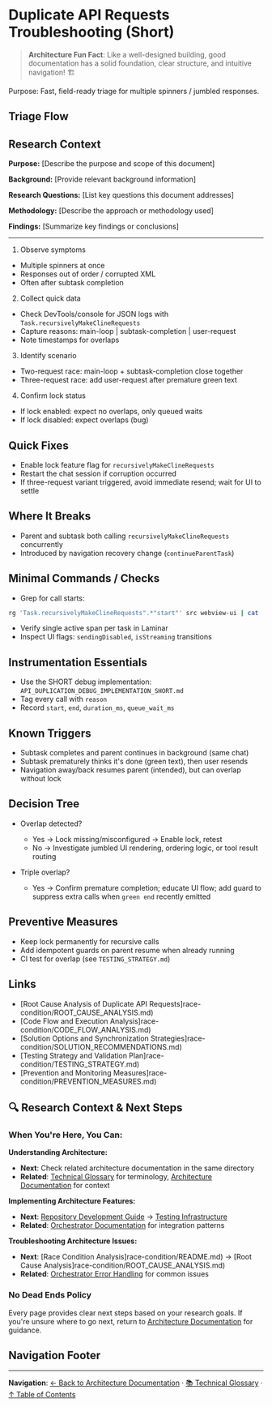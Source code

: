 # Duplicate API Requests Troubleshooting (Short)

> **Architecture Fun Fact**: Like a well-designed building, good documentation has a solid foundation, clear structure, and intuitive navigation! 🏗️

Purpose: Fast, field-ready triage for multiple spinners / jumbled responses.

## Triage Flow

## Research Context

**Purpose:** \[Describe the purpose and scope of this document]

**Background:** \[Provide relevant background information]

**Research Questions:** \[List key questions this document addresses]

**Methodology:** \[Describe the approach or methodology used]

**Findings:** \[Summarize key findings or conclusions]

---

1. Observe symptoms

- Multiple spinners at once
- Responses out of order / corrupted XML
- Often after subtask completion

2. Collect quick data

- Check DevTools/console for JSON logs with `Task.recursivelyMakeClineRequests`
- Capture reasons: main-loop | subtask-completion | user-request
- Note timestamps for overlaps

3. Identify scenario

- Two-request race: main-loop + subtask-completion close together
- Three-request race: add user-request after premature green text

4. Confirm lock status

- If lock enabled: expect no overlaps, only queued waits
- If lock disabled: expect overlaps (bug)

## Quick Fixes

- Enable lock feature flag for `recursivelyMakeClineRequests`
- Restart the chat session if corruption occurred
- If three-request variant triggered, avoid immediate resend; wait for UI to settle

## Where It Breaks

- Parent and subtask both calling `recursivelyMakeClineRequests` concurrently
- Introduced by navigation recovery change (`continueParentTask`)

## Minimal Commands / Checks

- Grep for call starts:

```bash
rg 'Task.recursivelyMakeClineRequests".*"start"' src webview-ui | cat
```

- Verify single active span per task in Laminar
- Inspect UI flags: `sendingDisabled`, `isStreaming` transitions

## Instrumentation Essentials

- Use the SHORT debug implementation: `API_DUPLICATION_DEBUG_IMPLEMENTATION_SHORT.md`
- Tag every call with `reason`
- Record `start`, `end`, `duration_ms`, `queue_wait_ms`

## Known Triggers

- Subtask completes and parent continues in background (same chat)
- Subtask prematurely thinks it's done (green text), then user resends
- Navigation away/back resumes parent (intended), but can overlap without lock

## Decision Tree

- Overlap detected?

    - Yes → Lock missing/misconfigured → Enable lock, retest
    - No → Investigate jumbled UI rendering, ordering logic, or tool result routing

- Triple overlap?
    - Yes → Confirm premature completion; educate UI flow; add guard to suppress extra calls when
      `green end` recently emitted

## Preventive Measures

- Keep lock permanently for recursive calls
- Add idempotent guards on parent resume when already running
- CI test for overlap (see `TESTING_STRATEGY.md`)

## Links

- [Root Cause Analysis of Duplicate API Requests]race-condition/ROOT_CAUSE_ANALYSIS.md)
- [Code Flow and Execution Analysis]race-condition/CODE_FLOW_ANALYSIS.md)
- [Solution Options and Synchronization Strategies]race-condition/SOLUTION_RECOMMENDATIONS.md)
- [Testing Strategy and Validation Plan]race-condition/TESTING_STRATEGY.md)
- [Prevention and Monitoring Measures]race-condition/PREVENTION_MEASURES.md)

## 🔍 Research Context & Next Steps

### When You're Here, You Can:

**Understanding Architecture:**

- **Next**: Check related architecture documentation in the same directory
- **Related**: [Technical Glossary](../GLOSSARY.md) for terminology,
  [Architecture Documentation](README.md) for context

**Implementing Architecture Features:**

- **Next**: [Repository Development Guide](../architecture/repository/DEVELOPMENT_GUIDE.md) →
  [Testing Infrastructure](../architecture/repository/TESTING_INFRASTRUCTURE.md)
- **Related**: [Orchestrator Documentation](../orchestrator/README.md) for integration patterns

**Troubleshooting Architecture Issues:**

- **Next**: [Race Condition Analysis]race-condition/README.md) →
  [Root Cause Analysis]race-condition/ROOT_CAUSE_ANALYSIS.md)
- **Related**: [Orchestrator Error Handling](../orchestrator/ORCHESTRATOR_ERROR_HANDLING.md) for
  common issues

### No Dead Ends Policy

Every page provides clear next steps based on your research goals. If you're unsure where to go
next, return to [Architecture Documentation](README.md) for guidance.

## Navigation Footer

---

**Navigation**: [← Back to Architecture Documentation](README.md) ·
[📚 Technical Glossary](../GLOSSARY.md) · [↑ Table of Contents](#-research-context--next-steps)
